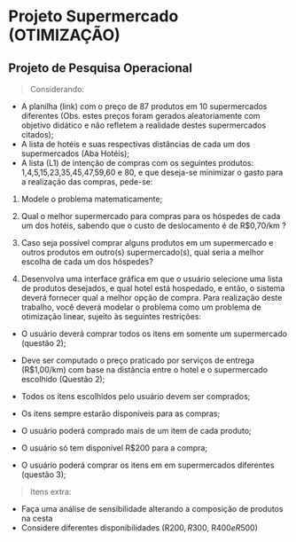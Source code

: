 # Projeto Supermercado (OTIMIZAÇÃO)

## Projeto de Pesquisa Operacional


> Considerando:


- A planilha (link) com o preço de 87 produtos em 10 supermercados diferentes (Obs. estes
preços foram gerados aleatoriamente com objetivo didático e não refletem a realidade
destes supermercados citados);
- A lista de hotéis e suas respectivas distâncias de cada um dos supermercados (Aba
Hotéis);
- A lista (L1) de intenção de compras com os seguintes produtos:
1,4,5,15,23,35,45,47,59,60 e 80, e que deseja-se minimizar o gasto para a realização das
compras, pede-se:
1. Modele o problema matematicamente;
2. Qual o melhor supermercado para compras para os hóspedes de cada um dos
hotéis, sabendo que o custo de deslocamento é de R$0,70/km ?

3. Caso seja possível comprar alguns produtos em um supermercado e outros
produtos em outro(s) supermercado(s), qual seria a melhor escolha de cada um dos
hóspedes?
4. Desenvolva uma interface gráfica em que o usuário selecione uma lista de produtos
desejados, e qual hotel está hospedado, e então, o sistema deverá fornecer qual a
melhor opção de compra.
Para realização deste trabalho, você deverá modelar o problema como um problema de
otimização linear, sujeito às seguintes restrições:
- O usuário deverá comprar todos os itens em somente um supermercado (questão 2);
- Deve ser computado o preço praticado por serviços de entrega (R$1,00/km) com base na
distância entre o hotel e o supermercado escolhido (Questão 2);
- Todos os itens escolhidos pelo usuário devem ser comprados;

- Os itens sempre estarão disponíveis para as compras;

- O usuário poderá comprado mais de um item de cada produto;

- O usuário só tem disponível R$200 para a compra;

- O usuário poderá comprar os itens em em supermercados diferentes (questão 3);

>Itens extra:

- Faça uma análise de sensibilidade alterando a composição de produtos na cesta
- Considere diferentes disponibilidades (R$200, R$300, R$400 e R$500)
